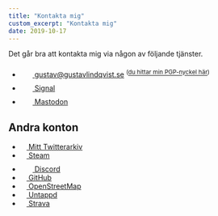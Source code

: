 ```yaml
---
title: "Kontakta mig"
custom_excerpt: "Kontakta mig"
date: 2019-10-17
---
```


<p>Det går bra att kontakta mig via någon av följande tjänster.</p>

<ul class="list -no-style">
      <li class="list-item--email"><a rel="me" href="mailto:&#103;&#117;&#115;&#116;&#097;&#118;&#064;&#103;&#117;&#115;&#116;&#097;&#118;&#108;&#105;&#110;&#100;&#113;&#118;&#105;&#115;&#116;&#046;&#115;&#101;">
            <svg class="icon icon--email" role="presentation" aria-hidden="true" width="24" height="24" viewBox="0 0 24 24"><use xmlns:xlink="http://www.w3.org/1999/xlink" href="/assets/icons/email.svg#email-icon"></use></svg> &#103;&#117;&#115;&#116;&#097;&#118;&#064;&#103;&#117;&#115;&#116;&#097;&#118;&#108;&#105;&#110;&#100;&#113;&#118;&#105;&#115;&#116;&#046;&#115;&#101;</a> <sup>(<a href="https://keys.openpgp.org/vks/v1/by-fingerprint/7CC6A6F8954084EE8A1D904BF60B1FE975819C65" download>du hittar min PGP-nyckel här</a>)</sup></li>
        <li class="list-item--signal"><a rel="me" href="https://signal.me/#eu/2LfOpew-FnWZz8RBIycnNMGmgmrkmiuTE1RddxFmKPsuCYm-LxNAN6-xwpGEIPd_">
            <svg class="icon icon--signal" role="presentation" aria-hidden="true" width="24" height="24" viewBox="0 0 24 24"><use xmlns:xlink="http://www.w3.org/1999/xlink" href="/assets/icons/signal.svg#signal-icon"></use></svg> Signal
        </a></li>
    <li class="list-item--mastodon"><a rel="me" href="https://jkpg.rocks/@gustav">
            <svg class="icon icon--mastodon" role="presentation" aria-hidden="true" width="24" height="24" viewBox="0 0 24 24"><use xmlns:xlink="http://www.w3.org/1999/xlink" href="/assets/icons/mastodon.svg#mastodon-icon"></use></svg> Mastodon
        </a></li>
</ul>

## Andra konton

<ul class="list -no-style">
    <li class="list-item--twitter"><a rel="me" href="https://twitter.gustavlindqvist.se">
            <svg class="icon icon--twitter" role="presentation" aria-hidden="true" width="12" height="12" viewBox="0 0 24 24"><use xmlns:xlink="http://www.w3.org/1999/xlink" href="/assets/icons/twitter.svg#twitter-icon"></use></svg> Mitt Twitterarkiv
        </a></li>
    <li class="list-item--steam"><a rel="me" href="https://steamcommunity.com/id/reedyn">
            <svg class="icon icon--steam" role="presentation" aria-hidden="true" width="12" height="12" viewBox="0 0 24 24"><use xmlns:xlink="http://www.w3.org/1999/xlink" href="/assets/icons/steam.svg#steam-icon"></use></svg> Steam
        </a></li>
    <li class="list-item--discord"><a rel="me" href="https://discordapp.com/users/126936105458073600/">
            <svg class="icon icon--discord" role="presentation" aria-hidden="true" width="24" height="24" viewBox="0 0 24 24"><use xmlns:xlink="http://www.w3.org/1999/xlink" href="/assets/icons/discord.svg#discord-icon"></use></svg> Discord
        </a></li>
    <li class="list-item--github"><a rel="me" href="https://github.com/Reedyn">
            <svg class="icon icon--GitHub" role="presentation" aria-hidden="true" width="12" height="12" viewBox="0 0 24 24"><use xmlns:xlink="http://www.w3.org/1999/xlink" href="/assets/icons/github.svg#github-icon"></use></svg> GitHub
        </a></li>
    <li class="list-item--openstreetmap"><a rel="me" href="https://www.openstreetmap.org/user/reedyn">
            <svg class="icon icon--openstreetmap" role="presentation" aria-hidden="true" width="12" height="12" viewBox="0 0 24 24"><use xmlns:xlink="http://www.w3.org/1999/xlink" href="/assets/icons/openstreetmap.svg#openstreetmap-icon"></use></svg> OpenStreetMap
        </a></li>
    <li class="list-item--untappd"><a rel="me" href="https://untappd.com/user/Reedyn">
            <svg class="icon icon--untappd" role="presentation" aria-hidden="true" width="12" height="12" viewBox="0 0 24 24"><use xmlns:xlink="http://www.w3.org/1999/xlink" href="/assets/icons/untappd.svg#untappd-icon"></use></svg> Untappd
        </a></li>
    <li class="list-item--strava"><a rel="me" href="https://www.strava.com/athletes/7825396">
            <svg class="icon icon--strava" role="presentation" aria-hidden="true" width="12" height="12" viewBox="0 0 24 24"><use xmlns:xlink="http://www.w3.org/1999/xlink" href="/assets/icons/strava.svg#strava-icon"></use></svg> Strava
        </a></li>
</ul>
